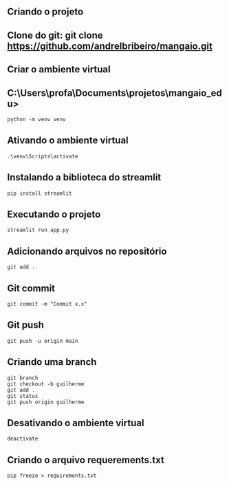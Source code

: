 
```

```
## Criando o projeto

## Clone do git: git clone https://github.com/andrelbribeiro/mangaio.git

## Criar o ambiente virtual

## C:\Users\profa\Documents\projetos\mangaio_edu>

```
python -m venv venv

```
## Ativando o ambiente virtual

```
.\venv\Scripts\activate

```

## Instalando a biblioteca do streamlit

```
pip install streamlit

```

## Executando o projeto

```
streamlit run app.py

```

## Adicionando arquivos no repositório

```
git add .

```

## Git commit

```
git commit -m "Commit x.x"

```

## Git push

```
git push -u origin main

```
## Criando uma branch

```
git branch
git checkout -b guilherme
git add .
git status
git push origin guilherme

```

## Desativando o ambiente virtual

```
deactivate

```

## Criando o arquivo requerements.txt

```
pip freeze > requirements.txt

```
